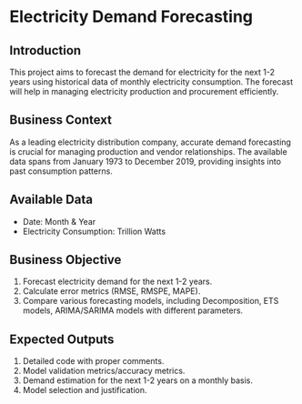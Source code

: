 # Electricity Demand Forecasting

## Introduction
This project aims to forecast the demand for electricity for the next 1-2 years using historical data of monthly electricity consumption. The forecast will help in managing electricity production and procurement efficiently.

## Business Context
As a leading electricity distribution company, accurate demand forecasting is crucial for managing production and vendor relationships. The available data spans from January 1973 to December 2019, providing insights into past consumption patterns.

## Available Data
- Date: Month & Year
- Electricity Consumption: Trillion Watts

## Business Objective
1. Forecast electricity demand for the next 1-2 years.
2. Calculate error metrics (RMSE, RMSPE, MAPE).
3. Compare various forecasting models, including Decomposition, ETS models, ARIMA/SARIMA models with different parameters.

## Expected Outputs
1. Detailed code with proper comments.
2. Model validation metrics/accuracy metrics.
3. Demand estimation for the next 1-2 years on a monthly basis.
4. Model selection and justification.
